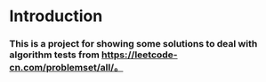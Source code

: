 # Introduction

### This is a project for showing some solutions to deal with algorithm tests from https://leetcode-cn.com/problemset/all/。
